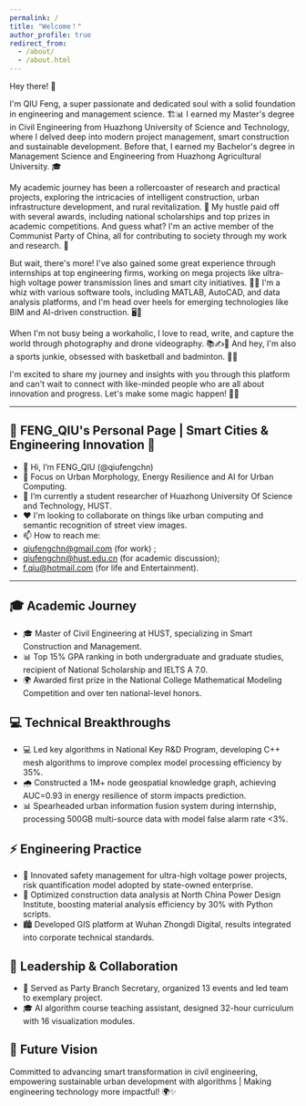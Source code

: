 ```yaml
---
permalink: /
title: "Welcome！"
author_profile: true
redirect_from: 
  - /about/
  - /about.html
---
```


Hey there! 🌟

I'm QIU Feng, a super passionate and dedicated soul with a solid foundation in engineering and management science. 🏗️📊 I earned my Master's degree in Civil Engineering from Huazhong University of Science and Technology, where I delved deep into modern project management, smart construction and sustainable development. Before that, I earned my Bachelor's degree in Management Science and Engineering from Huazhong Agricultural University. 🎓

My academic journey has been a rollercoaster of research and practical projects, exploring the intricacies of intelligent construction, urban infrastructure development, and rural revitalization. 🚀 My hustle paid off with several awards, including national scholarships and top prizes in academic competitions. And guess what? I'm an active member of the Communist Party of China, all for contributing to society through my work and research. 💪

But wait, there's more! I've also gained some great experience through internships at top engineering firms, working on mega projects like ultra-high voltage power transmission lines and smart city initiatives. 🌆💡 I'm a whiz with various software tools, including MATLAB, AutoCAD, and data analysis platforms, and I'm head over heels for emerging technologies like BIM and AI-driven construction. 🖥️🤖

When I'm not busy being a workaholic, I love to read, write, and capture the world through photography and drone videography. 📚✍️📸 And hey, I'm also a sports junkie, obsessed with basketball and badminton. 🏀🏸

I'm excited to share my journey and insights with you through this platform and can't wait to connect with like-minded people who are all about innovation and progress. Let's make some magic happen! 🌌✨

---

## 🌟 **FENG_QIU's Personal Page | Smart Cities & Engineering Innovation** 🌟

-  👋 Hi, I’m FENG_QIU (@qiufengchn)
-  👀 Focus on Urban Morphology, Energy Resilience and AI for Urban Computing.
-  🌱 I’m currently a student researcher of Huazhong University Of Science and Technology, HUST.
-  ❤️ I'm looking to collaborate on things like urban computing and semantic recognition of street view images.
-  📫 How to reach me:
  -  qiufengchn@gmail.com (for work) ;
  -  qiufengchn@hust.edu.cn (for academic discussion);
  -  f.qiu@hotmail.com (for life and Entertainment).
---

## 🎓 **Academic Journey**  
- 🎓 Master of Civil Engineering at HUST, specializing in Smart Construction and Management.  
- 📊 Top 15% GPA ranking in both undergraduate and graduate studies, recipient of National Scholarship and IELTS A 7.0.  
- 🌍 Awarded first prize in the National College Mathematical Modeling Competition and over ten national-level honors.  

## 💻 **Technical Breakthroughs**  
- 💻 Led key algorithms in National Key R&D Program, developing C++ mesh algorithms to improve complex model processing efficiency by 35%.  
- 🌧️ Constructed a 1M+ node geospatial knowledge graph, achieving AUC=0.93 in energy resilience of storm impacts prediction.  
- 📊 Spearheaded urban information fusion system during internship, processing 500GB multi-source data with model false alarm rate <3%.  

## ⚡ **Engineering Practice**  
- 🚧 Innovated safety management for ultra-high voltage power projects, risk quantification model adopted by state-owned enterprise.  
- 📐 Optimized construction data analysis at North China Power Design Institute, boosting material analysis efficiency by 30% with Python scripts.  
- 🏙️ Developed GIS platform at Wuhan Zhongdi Digital, results integrated into corporate technical standards.  

## 🤝 **Leadership & Collaboration**  
- 🎯 Served as Party Branch Secretary, organized 13 events and led team to exemplary project.  
- 🎓 AI algorithm course teaching assistant, designed 32-hour curriculum with 16 visualization modules.  

## 🚀 **Future Vision**  
Committed to advancing smart transformation in civil engineering, empowering sustainable urban development with algorithms | Making engineering technology more impactful! 🌍✨  

<!---
qiufengchn/qiufengchn is a ✨ special ✨ repository because its `README.md` (this file) appears on your GitHub profile.
You can click the Preview link to take a look at your changes.
--->

